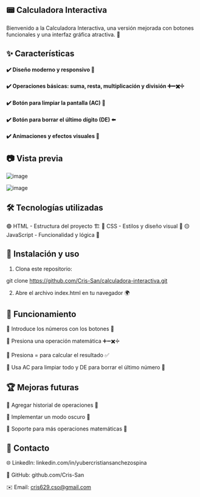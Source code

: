 ## 📟 Calculadora Interactiva

Bienvenido a la Calculadora Interactiva, una versión mejorada con botones funcionales y una interfaz gráfica atractiva. 🚀

## ✨ Características

#### ✔️ Diseño moderno y responsivo 📱
#### ✔️ Operaciones básicas: suma, resta, multiplicación y división ➕➖✖️➗
#### ✔️ Botón para limpiar la pantalla (AC) 🔄
#### ✔️ Botón para borrar el último dígito (DE) ⬅️
#### ✔️ Animaciones y efectos visuales 🌟

## 📷 Vista previa
![image](https://github.com/user-attachments/assets/00869539-8eca-4bd3-867d-0d49b0f7aac6)

![image](https://github.com/user-attachments/assets/eaf91d9f-faeb-4dab-9fb6-1385de6c6206)


## 🛠️ Tecnologías utilizadas

🟢 HTML - Estructura del proyecto 🏗️ 🔵 CSS - Estilos y diseño visual 🎨 🟡 JavaScript - Funcionalidad y lógica 🧠


## 🚀 Instalación y uso

1. Clona este repositorio:

  git clone https://github.com/Cris-San/calculadora-interactiva.git

2. Abre el archivo index.html en tu navegador 🌍

## 📌 Funcionamiento

🔹 Introduce los números con los botones 🔢

🔹 Presiona una operación matemática ➕➖✖️➗

🔹 Presiona = para calcular el resultado ✅

🔹 Usa AC para limpiar todo y DE para borrar el último número 🔄


## 🏆 Mejoras futuras

🔹 Agregar historial de operaciones 📜

🔹 Implementar un modo oscuro 🌙

🔹 Soporte para más operaciones matemáticas 🔢


## 📩 Contacto

🌐 LinkedIn: linkedin.com/in/yubercristiansanchezospina

🐙 GitHub: github.com/Cris-San

✉️ Email: cris629.cso@gmail.com
